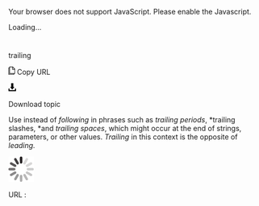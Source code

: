 Your browser does not support JavaScript. Please enable the Javascript.

Loading...

# 

trailing

![Copy URL](trailing_files/Copy.png)
Copy URL

![Download](trailing_files/Download.png)

Download topic

Use instead of *following* in phrases such as *trailing periods*, *trailing slashes, *and *trailing spaces*, which might occur at the end of strings, parameters, or other values. *Trailing* in this context is the opposite of *leading.*

![In progress](trailing_files/activity-large.gif)

URL :
